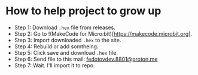 # How to help project to grow up
- Step 1: Download `.hex` file from releases.
- Step 2: Go to !(MakeCode for Micro:bit)[https://makecode.microbit.org].
- Step 3: Import downloaded `.hex` to the site.
- Step 4: Rebuild or add somtheing.
- Step 5: Click save and download `.hex` file.
- Step 6: Send file to this mail: fedotovdev.8801@proton.me
- Step 7: Wait. I'll import it to repo.
